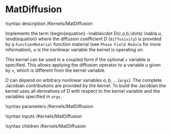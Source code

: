# MatDiffusion

!syntax description /Kernels/MatDiffusion

Implements the term
\begin{equation}
-\nabla\cdot D(c,a,b,\dots) \nabla u,
\end{equation}
where the diffusion coefficient $D$ (`diffusivity`) is provided by a `FunctionMaterial` function material (see `Phase Field Module` for more information), $u$ is the nonlinear variable the kernel is operating on.  

This kernel can be used in a coupled form if the optional `v` variable is
specified. This allows applying the diffusion operator to a variable $u$ given
by `v`, which is different from the kernel variable.

$D$ can depend on arbitrary nonlinear variables $a,b,\dots$ (`args`). The
complete Jacobian contributions are provided by the kernel. To build the
Jacobian the kernel uses all derivatives of $D$ with respect to the kernel
variable and the variables specified in `args`.

!syntax parameters /Kernels/MatDiffusion

!syntax inputs /Kernels/MatDiffusion

!syntax children /Kernels/MatDiffusion
